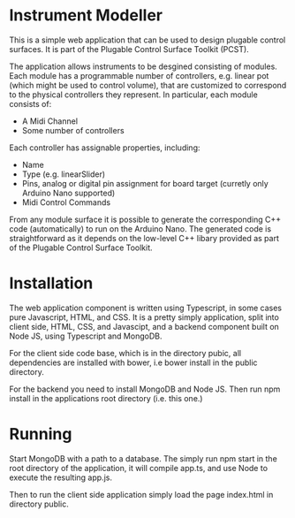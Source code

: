 Instrument Modeller
===================

This is a simple web application that can be used to design plugable
control surfaces. It is part of the Plugable Control Surface Toolkit (PCST).

The application allows instruments to be desgined consisting of
modules. Each module has a programmable number of controllers,
e.g. linear pot (which might be used to control volume), that are
customized to correspond to the physical controllers they
represent. In particular, each module consists of:

* A Midi Channel
* Some number of controllers

Each controller has assignable properties, including:

* Name
* Type (e.g. linearSlider)
* Pins, analog or digital pin assignment for board target (curretly only Arduino Nano supported)
* Midi Control Commands

From any module surface it is possible to generate the corresponding
C++ code (automatically) to run on the Arduino Nano. The generated
code is straightforward as it depends on the low-level C++ libary
provided as part of the Plugable Control Surface Toolkit.

Installation 
============

The web application component is written using Typescript, in some
cases pure Javascript, HTML, and CSS. It is a pretty simply
application, split into client side, HTML, CSS, and Javascipt, and a
backend component built on Node JS, using Typescript and MongoDB.

For the client side code base, which is in the directory pubic, all
dependencies are installed with bower, i.e bower install in the public
directory.

For the backend you need to install MongoDB and Node JS. Then run npm
install in the applications root directory (i.e. this one.)

Running
=======

Start MongoDB with a path to a database. The simply run npm start in
the root directory of the application, it will compile app.ts, and use
Node to execute the resulting app.js.

Then to run the client side application simply load the page
index.html in directory public.